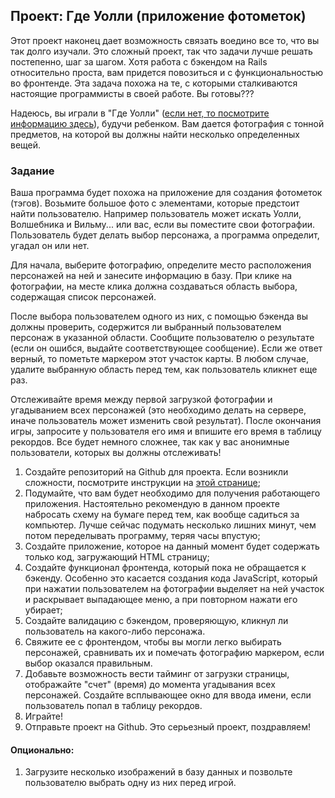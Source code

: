 ## Проект: Где Уолли (приложение фотометок)

Этот проект наконец дает возможность связать воедино все то, что вы так долго изучали. Это сложный проект, так что задачи лучше решать постепенно, шаг за шагом. Хотя работа с бэкендом на Rails относительно проста, вам придется повозиться и с функциональностью во фронтенде. Эта задача похожа на те, с которыми сталкиваются настоящие программисты в своей работе. Вы готовы???

Надеюсь, вы играли в "Где Уолли" ([если нет, то посмотрите информацию здесь](https://ru.wikipedia.org/wiki/Где_Уолли%3F)), будучи ребенком. Вам дается фотография с тонной предметов, на которой вы должны найти несколько определенных вещей.

### Задание

Ваша программа будет похожа на приложение для создания фотометок (тэгов). Возьмите большое фото с элементами, которые предстоит найти пользователю. Например пользователь может искать Уолли, Волшебника и Вильму... или вас, если вы поместите свои фотографии. Пользователь будет делать выбор персонажа, а программа определит, угадал он или нет.

Для начала, выберите фотографию, определите место расположения персонажей на ней и занесите информацию в базу. При клике на фотографии, на месте клика должна создаваться область выбора, содержащая список персонажей.

После выбора пользователем одного из них, с помощью бэкенда вы должны проверить, содержится ли выбранный пользователем персонаж в указанной области. Сообщите пользователю о результате (если он ошибся, выдайте соответствующее сообщение). Если же ответ верный, то пометьте маркером этот участок карты. В любом случае, удалите выбранную область перед тем, как пользователь кликнет еще раз.

Отслеживайте время между первой загрузкой фотографии и угадыванием всех персонажей (это необходимо делать на сервере, иначе пользователь может изменить свой результат). После окончания игры, запросите у пользователя его имя и впишите его время в таблицу рекордов. Все будет немного сложнее, так как у вас анонимные пользователи, которых вы должны отслеживать!

1. Создайте репозиторий на Github для проекта. Если возникли сложности, посмотрите инструкции на [этой странице](https://vectree.ru/task/45/3/0);
2. Подумайте, что вам будет необходимо для получения работающего приложения. Настоятельно рекомендую в данном проекте набросать схему на бумаге перед тем, как вообще садиться за компьютер. Лучше сейчас подумать несколько лишних минут, чем потом переделывать программу, теряя часы впустую;
3. Создайте приложение, которое на данный момент будет содержать только код, загружающий HTML страницу;
4. Создайте функционал фронтенда, который пока не обращается к бэкенду. Особенно это касается создания кода JavaScript, который при нажатии пользователем на фотографии выделяет на ней участок и раскрывает выпадающее меню, а при повторном нажати его убирает;
5. Создайте валидацию с бэкендом, проверяющую, кликнул ли пользователь на какого-либо персонажа.
6. Свяжите ее с фронтендом, чтобы вы могли легко выбирать персонажей, сравнивать их и помечать фотографию маркером, если выбор оказался правильным.
7. Добавьте возможность вести тайминг от загрузки страницы, отображайте "счет" (время) до момента угадывания всех персонажей. Создайте всплывающее окно для ввода имени, если пользователь попал в таблицу рекордов.
8. Играйте!
9. Отправьте проект на Github. Это серьезный проект, поздравляем!

#### Опционально:

1. Загрузите несколько изображений в базу данных и позвольте пользователю выбрать одну из них перед игрой.
